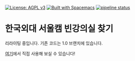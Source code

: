 [![License: AGPL v3](https://img.shields.io/badge/License-AGPL%20v3-blue.svg)](https://www.gnu.org/licenses/agpl-3.0)
[![Built with Spacemacs](https://cdn.rawgit.com/syl20bnr/spacemacs/442d025779da2f62fc86c2082703697714db6514/assets/spacemacs-badge.svg)](http://spacemacs.org)
[![pipeline status](https://gitlab.com/yoohaemin/hufs-classroom/badges/master/pipeline.svg)](https://gitlab.com/yoohaemin/hufs-classroom/commits/master)

# 한국외대 서울캠 빈강의실 찾기

리라이팅 중입니다. 기존 코드는 1.0 브랜치에 있습니다.

[여기](https://pf.kakao.com/_xcPVZxl)에서 직접 사용해 보실 수 있습니다!

